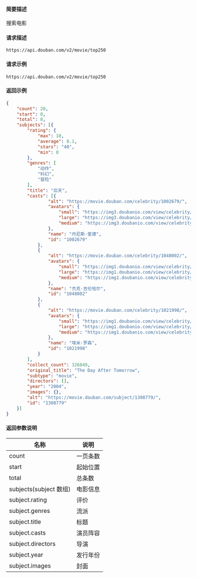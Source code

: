 #### 简要描述

搜索电影



#### 请求描述

`https://api.douban.com/v2/movie/top250`



#### 请求示例

`https://api.douban.com/v2/movie/top250`



#### 返回示例

```json
{
	"count": 20,
	"start": 0,
	"total": 8,
	"subjects": [{
		"rating": {
			"max": 10,
			"average": 8.1,
			"stars": "40",
			"min": 0
		},
		"genres": [
			"动作",
			"科幻",
			"冒险"
		],
		"title": "后天",
		"casts": [{
				"alt": "https://movie.douban.com/celebrity/1002679/",
				"avatars": {
					"small": "https://img3.doubanio.com/view/celebrity/s_ratio_celebrity/public/p52.webp",
					"large": "https://img3.doubanio.com/view/celebrity/s_ratio_celebrity/public/p52.webp",
					"medium": "https://img3.doubanio.com/view/celebrity/s_ratio_celebrity/public/p52.webp"
				},
				"name": "丹尼斯·奎德",
				"id": "1002679"
			},
			{
				"alt": "https://movie.douban.com/celebrity/1048002/",
				"avatars": {
					"small": "https://img1.doubanio.com/view/celebrity/s_ratio_celebrity/public/p12737.webp",
					"large": "https://img1.doubanio.com/view/celebrity/s_ratio_celebrity/public/p12737.webp",
					"medium": "https://img1.doubanio.com/view/celebrity/s_ratio_celebrity/public/p12737.webp"
				},
				"name": "杰克·吉伦哈尔",
				"id": "1048002"
			},
			{
				"alt": "https://movie.douban.com/celebrity/1021998/",
				"avatars": {
					"small": "https://img1.doubanio.com/view/celebrity/s_ratio_celebrity/public/p629.webp",
					"large": "https://img1.doubanio.com/view/celebrity/s_ratio_celebrity/public/p629.webp",
					"medium": "https://img1.doubanio.com/view/celebrity/s_ratio_celebrity/public/p629.webp"
				},
				"name": "埃米·罗森",
				"id": "1021998"
			}
		],
		"collect_count": 326849,
		"original_title": "The Day After Tomorrow",
		"subtype": "movie",
		"directors": [],
		"year": "2004",
		"images": {},
		"alt": "https://movie.douban.com/subject/1308779/",
		"id": "1308779"
	}]
}
```



#### 返回参数说明

| 名称                   | 说明     |
| ---------------------- | -------- |
| count                  | 一页条数 |
| start                  | 起始位置 |
| total                  | 总条数   |
| subjects(subject 数组) | 电影信息 |
| subject.rating         | 评价     |
| subject.genres         | 流派     |
| subject.title          | 标题     |
| subject.casts          | 演员阵容 |
| subject.directors      | 导演     |
| subject.year           | 发行年份 |
| subject.images         | 封面     |

